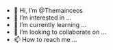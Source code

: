 - 👋 Hi, I’m @Themainceos
- 👀 I’m interested in ...
- 🌱 I’m currently learning ...
- 💞️ I’m looking to collaborate on ...
- 📫 How to reach me ...

<!---
Themainceos/Themainceos is a ✨ special ✨ repository because its `README.md` (this file) appears on your GitHub profile.
You can click the Preview link to take a look at your changes.
--->

